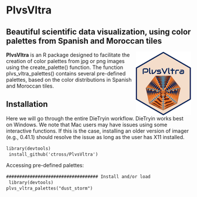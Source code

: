 PlvsVltra
========
Beautiful scientific data visualization, using color palettes from Spanish and Moroccan tiles
------
<img align="right" src="https://github.com/ctross/PlvsVltra/blob/main/logo.png" alt="logo" width="150">

**PlvsVltra** is an R package designed to facilitate the creation of color palettes from jpg or png images using the create_palette() function. The function plvs_vltra_palettes() contains several pre-defined palettes, based on the color distributions in Spanish and Moroccan tiles.   
 
Installation
------

Here we will go through the entire DieTryin workflow.  DieTryin works best on Windows. We note that Mac users may have issues using some interactive functions. If this is the case, installing an older version of imager (e.g., 0.41.1) should resolve the issue as long as the user has X11 installed.
```{r}
library(devtools)
 install_github('ctross/PlvsVltra')
```

Accessing pre-defined palettes:
```{r}
################################### Install and/or load
 library(devtools)
plvs_vltra_palettes("dust_storm")
```




